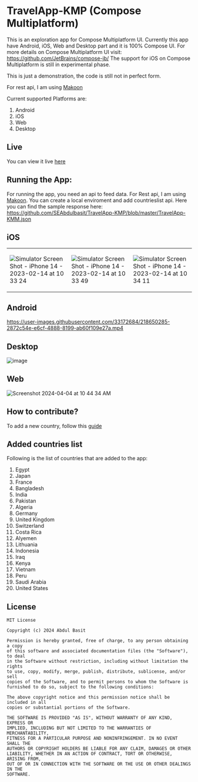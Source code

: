 # TravelApp-KMP (Compose Multiplatform)

This is an exploration app for Compose Multiplatform UI. Currently this app have Android, iOS, Web and Desktop part and it is 100% Compose UI. For more details on Compose Multiplatform UI visit: https://github.com/JetBrains/compose-jb/
The support for iOS on Compose Multiplatform is still in experimental phase.

This is just a demonstration, the code is still not in perfect form.

For rest api, I am using [Makoon](https://mockoon.com/)

Current supported Platforms are:
1. Android
2. iOS
3. Web
4. Desktop

## Live 
You can view it live [here](https://seabdulbasit.github.io/TravelApp-KMP/)

## Running the App:
For running the app, you need an api to feed data. For Rest api, I am using [Makoon](https://mockoon.com/). You can create a local enviroment and add countrieslist api. Here you can find the sample response here: https://github.com/SEAbdulbasit/TravelApp-KMP/blob/master/TravelApp-KMM.json 

## iOS

<table>
<tr>
<td>

![Simulator Screen Shot - iPhone 14 - 2023-02-14 at 10 33 24](https://user-images.githubusercontent.com/33172684/218648261-1ee20808-5944-4cfb-bb44-e03600680bbe.png)


</td>
<td>

![Simulator Screen Shot - iPhone 14 - 2023-02-14 at 10 33 49](https://user-images.githubusercontent.com/33172684/218648312-54ac11ba-cc1b-4099-931f-1072d26854a4.png)


</td>
<td>

![Simulator Screen Shot - iPhone 14 - 2023-02-14 at 10 34 11](https://user-images.githubusercontent.com/33172684/218648353-041a7b0d-7532-47c9-8faa-f1cb993b970b.png)

</td>
</tr>
</table>


## Android


https://user-images.githubusercontent.com/33172684/218650285-2872c54e-e6cf-4888-8199-ab60f109e27a.mp4


## Desktop

![image](https://user-images.githubusercontent.com/33172684/220402597-fc7f3c28-fc2d-45a8-87d1-cbc73a7cccec.png)


## Web

![Screenshot 2024-04-04 at 10 44 34 AM](https://github.com/SEAbdulbasit/TravelApp-KMP/assets/33172684/3898e6fb-35a1-459e-b4e3-513811e19aab)


## How to contribute?
To add a new country, follow this [guide](https://github.com/SEAbdulbasit/TravelApp-KMP/wiki/How-to-add-a-new-Country)

## Added countries list
Following is the list of countries that are added to the app:
1. Egypt
2. Japan
3. France
4. Bangladesh
5. India
6. Pakistan
7. Algeria
8. Germany
9. United Kingdom
10. Switzerland
11. Costa Rica
12. Alyemen
13. Lithuania
14. Indonesia
15. Iraq
16. Kenya
17. Vietnam
18. Peru
19. Saudi Arabia
20. United States

## License
```
MIT License

Copyright (c) 2024 Abdul Basit

Permission is hereby granted, free of charge, to any person obtaining a copy
of this software and associated documentation files (the "Software"), to deal
in the Software without restriction, including without limitation the rights
to use, copy, modify, merge, publish, distribute, sublicense, and/or sell
copies of the Software, and to permit persons to whom the Software is
furnished to do so, subject to the following conditions:

The above copyright notice and this permission notice shall be included in all
copies or substantial portions of the Software.

THE SOFTWARE IS PROVIDED "AS IS", WITHOUT WARRANTY OF ANY KIND, EXPRESS OR
IMPLIED, INCLUDING BUT NOT LIMITED TO THE WARRANTIES OF MERCHANTABILITY,
FITNESS FOR A PARTICULAR PURPOSE AND NONINFRINGEMENT. IN NO EVENT SHALL THE
AUTHORS OR COPYRIGHT HOLDERS BE LIABLE FOR ANY CLAIM, DAMAGES OR OTHER
LIABILITY, WHETHER IN AN ACTION OF CONTRACT, TORT OR OTHERWISE, ARISING FROM,
OUT OF OR IN CONNECTION WITH THE SOFTWARE OR THE USE OR OTHER DEALINGS IN THE
SOFTWARE.
```
